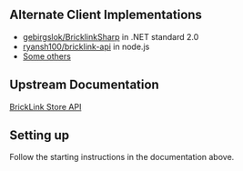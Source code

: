 ﻿Alternate Client Implementations
-------------------------

- [gebirgslok/BricklinkSharp](https://github.com/gebirgslok/BricklinkSharp)
  in .NET standard 2.0
- [ryansh100/bricklink-api](https://github.com/ryansh100/bricklink-api)
  in node.js
- [Some others](https://github.com/search?o=desc&q=bricklink&s=stars&type=Repositories)

Upstream Documentation
----------------------

[BrickLink Store API](https://www.bricklink.com/v2/api/welcome.page)


Setting up
----------

Follow the starting instructions in the documentation above.
